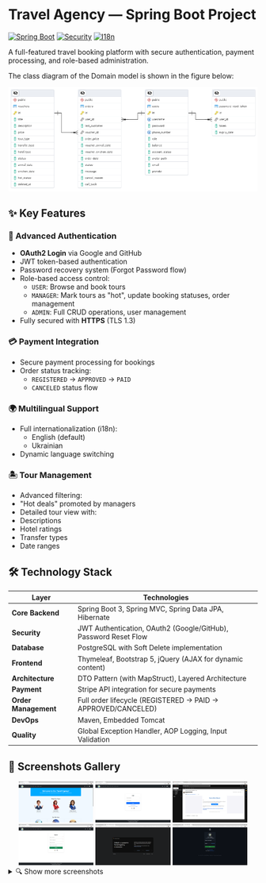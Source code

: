 # Travel Agency — Spring Boot Project

[![Spring Boot](https://img.shields.io/badge/Spring%20Boot-3.x-brightgreen)](https://spring.io/projects/spring-boot)
[![Security](https://img.shields.io/badge/Security-JWT%2FOAuth2-blue)](https://spring.io/projects/spring-security)
[![I18n](https://img.shields.io/badge/I18n-English%2FUkrainian-yellowgreen)](https://www.thymeleaf.org/)

A full-featured travel booking platform with secure authentication, payment processing, and role-based administration.

The class diagram of the Domain model is shown in the figure below:

![diagram.png](TravelAgency.png)

## ✨ Key Features

### 🔐 Advanced Authentication

- **OAuth2 Login** via Google and GitHub
- JWT token-based authentication
- Password recovery system (Forgot Password flow)
- Role-based access control:
    - `USER`: Browse and book tours
    - `MANAGER`: Mark tours as "hot", update booking statuses, order management
    - `ADMIN`: Full CRUD operations, user management
- Fully secured with **HTTPS** (TLS 1.3)

### 💳 Payment Integration

- Secure payment processing for bookings
- Order status tracking:
    - `REGISTERED` → `APPROVED` → `PAID`
    - `CANCELED` status flow

### 🌍 Multilingual Support

- Full internationalization (i18n):
    - English (default)
    - Ukrainian
- Dynamic language switching

### 🏝️ Tour Management

- Advanced filtering:
- "Hot deals" promoted by managers
- Detailed tour view with:
- Descriptions
- Hotel ratings
- Transfer types
- Date ranges

## 🛠️ Technology Stack

| Layer                | Technologies                                                    |
|----------------------|-----------------------------------------------------------------|
| **Core Backend**     | Spring Boot 3, Spring MVC, Spring Data JPA, Hibernate           |
| **Security**         | JWT Authentication, OAuth2 (Google/GitHub), Password Reset Flow |
| **Database**         | PostgreSQL with Soft Delete implementation                      |
| **Frontend**         | Thymeleaf, Bootstrap 5, jQuery (AJAX for dynamic content)       |
| **Architecture**     | DTO Pattern (with MapStruct), Layered Architecture              |
| **Payment**          | Stripe API integration for secure payments                      |
| **Order Management** | Full order lifecycle (REGISTERED → PAID → APPROVED/CANCELED)    |
| **DevOps**           | Maven, Embedded Tomcat                                          |
| **Quality**          | Global Exception Handler, AOP Logging, Input Validation         |

## 📸 Screenshots Gallery

<div align="center">
  <img src="screenshots/about_us.png" width="30%" alt="About Us" title="About Us">
  <img src="screenshots/login.png" width="30%" alt="Login" title="Login">
  <img src="screenshots/forgot_password.png" width="30%" alt="Forgot Password" title="Forgot Password">
  <img src="screenshots/register.png" width="30%" alt="Register" title="Register">
  <img src="screenshots/oauth2_google.png" width="30%" alt="OAuth2 Google" title="OAuth2 Google">
  <img src="screenshots/oauth2_git.png" width="30%" alt="OAuth2 GitHub" title="OAuth2 GitHub">
</div>

<details>
<summary>🔍 Show more screenshots</summary>
<div align="center">
<img src="screenshots/vouchers.png" width="30%" alt="Voucher Listing Page"> 
<img src="screenshots/payment.png" width="30%" alt="Stripe Payment Flow"> 
<img src="screenshots/user_info.png" width="30%" alt="User Profile"> 
<img src="screenshots/user_edit.png" width="30%" alt="User Settings"> 
<img src="screenshots/admin_panel.png" width="30%" alt="Admin Dashboard"> 
<img src="screenshots/manager_request.png" width="30%" alt="Manager Request"> 
<img src="screenshots/order_history.png" width="30%" alt="Order Management">
<img src="screenshots/soft_delete.png" width="30%" alt="Archive Vouchers">
<img src="screenshots/user_management.png" width="30%" alt="User Management">
</div>
</details>
